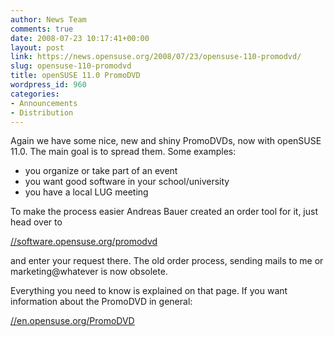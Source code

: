 ```yaml
---
author: News Team
comments: true
date: 2008-07-23 10:17:41+00:00
layout: post
link: https://news.opensuse.org/2008/07/23/opensuse-110-promodvd/
slug: opensuse-110-promodvd
title: openSUSE 11.0 PromoDVD
wordpress_id: 960
categories:
- Announcements
- Distribution
---
```


Again we have some nice, new and shiny PromoDVDs, now with openSUSE 11.0. The main goal is to spread them. Some examples:

- you organize or take part of an event
- you want good software in your school/university
- you have a local LUG meeting

To make the process easier Andreas Bauer created an order tool for it, just head over to

[//software.opensuse.org/promodvd](//software.opensuse.org/promodvd)

and enter your request there. The old order process, sending mails to me or marketing@whatever is now obsolete.

Everything you need to know is explained on that page. If you want information about the PromoDVD in general:

[//en.opensuse.org/PromoDVD](//en.opensuse.org/PromoDVD)
